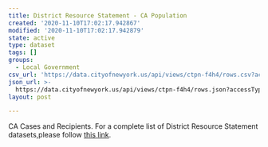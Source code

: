 ```yaml
---
title: District Resource Statement - CA Population
created: '2020-11-10T17:02:17.942867'
modified: '2020-11-10T17:02:17.942879'
state: active
type: dataset
tags: []
groups:
  - Local Government
csv_url: 'https://data.cityofnewyork.us/api/views/ctpn-f4h4/rows.csv?accessType=DOWNLOAD'
json_url: >-
  https://data.cityofnewyork.us/api/views/ctpn-f4h4/rows.json?accessType=DOWNLOAD
layout: post

---
```

CA Cases and Recipients. For a complete list of District Resource Statement datasets,please follow <a href="https://data.cityofnewyork.us/browse?q=District%20Resource%20Statement&sortBy=relevance">this link</a>.
